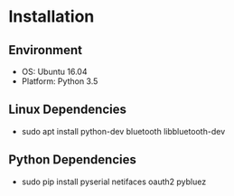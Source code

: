 # Installation #
## Environment ##
* OS: Ubuntu 16.04
* Platform: Python 3.5

## Linux Dependencies ##
* sudo apt install python-dev bluetooth libbluetooth-dev

## Python Dependencies ##
* sudo pip install pyserial netifaces oauth2 pybluez